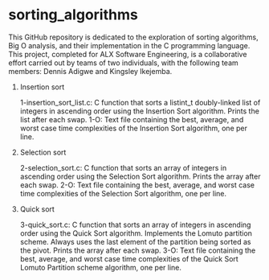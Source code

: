 # sorting_algorithms
This GitHub repository is dedicated to the exploration of sorting algorithms, Big O analysis, and their implementation in the C programming language. This project, completed for ALX Software Engineering, is a collaborative effort carried out by teams of two individuals, with the following team members: Dennis Adigwe and Kingsley Ikejemba.




1. Insertion sort

    1-insertion_sort_list.c: C function that sorts a listint_t doubly-linked list of integers in ascending order using the Insertion Sort algorithm.
    Prints the list after each swap.
    1-O: Text file containing the best, average, and worst case time complexities of the Insertion Sort algorithm, one per line.

2. Selection sort


    2-selection_sort.c: C function that sorts an array of integers in ascending order using the Selection Sort algorithm.
    Prints the array after each swap.
    2-O: Text file containing the best, average, and worst case time complexities of the Selection Sort algorithm, one per line.


3.  Quick sort

    3-quick_sort.c: C function that sorts an array of integers in ascending order using the Quick Sort algorithm.
    Implements the Lomuto partition scheme.
    Always uses the last element of the partition being sorted as the pivot.
    Prints the array after each swap.
    3-O: Text file containing the best, average, and worst case time complexities of the Quick Sort Lomuto Partition scheme algorithm, one per line.

